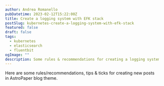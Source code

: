 ```yaml
---
author: Andrea Romanello
pubDatetime: 2023-02-12T15:22:00Z
title: Create a logging system with EFK stack
postSlug: kubernetes-create-a-logging-system-with-efk-stack
featured: false
draft: false
tags:
  - kubernetes
  - elasticsearch
  - fluentbit
ogImage: ""
description: Some rules & recommendations for creating a logging system based on Elastisearch, Fluentbit and Kibana
---
```


Here are some rules/recommendations, tips & ticks for creating new posts in AstroPaper blog theme.

